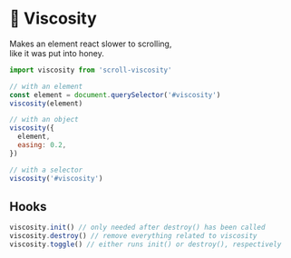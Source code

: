 # 🍯 Viscosity

Makes an element react slower to scrolling,  
like it was put into honey.

```javascript
import viscosity from 'scroll-viscosity'

// with an element
const element = document.querySelector('#viscosity')
viscosity(element)

// with an object
viscosity({
  element,
  easing: 0.2,
})

// with a selector
viscosity('#viscosity')
```

## Hooks
```javascript
viscosity.init() // only needed after destroy() has been called
viscosity.destroy() // remove everything related to viscosity
viscosity.toggle() // either runs init() or destroy(), respectively
```
